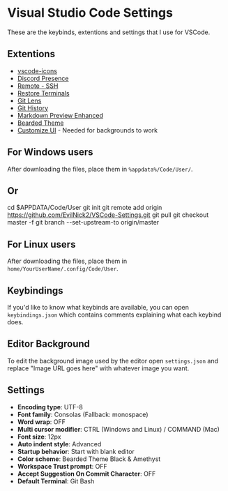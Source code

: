 # Visual Studio Code Settings
These are the keybinds, extentions and settings that I use for VSCode.

## Extentions
* [vscode-icons](https://marketplace.visualstudio.com/items?itemName=vscode-icons-team.vscode-icons)
* [Discord Presence](https://marketplace.visualstudio.com/items?itemName=icrawl.discord-vscode)
* [Remote - SSH](https://marketplace.visualstudio.com/items?itemName=ms-vscode-remote.remote-ssh)
* [Restore Terminals](https://marketplace.visualstudio.com/items?itemName=EthanSK.restore-terminals)
* [Git Lens](https://marketplace.visualstudio.com/items?itemName=eamodio.gitlens)
* [Git History](https://marketplace.visualstudio.com/items?itemName=donjayamanne.githistory)
* [Markdown Preview Enhanced](https://marketplace.visualstudio.com/items?itemName=shd101wyy.markdown-preview-enhanced)
* [Bearded Theme](https://marketplace.visualstudio.com/items?itemName=BeardedBear.beardedtheme)
* [Customize UI](https://marketplace.visualstudio.com/items?itemName=iocave.customize-ui) - Needed for backgrounds to work

## For Windows users
After downloading the files, place them in `%appdata%/Code/User/`.
## Or
cd $APPDATA/Code/User
git init
git remote add origin https://github.com/EvilNick2/VSCode-Settings.git
git pull
git checkout master -f
git branch --set-upstream-to origin/master

## For Linux users
After downloading the files, place them in `home/YourUserName/.config/Code/User`.

## Keybindings
If you'd like to know what keybinds are available, you can open `keybindings.json` which contains comments 
explaining what each keybind does.

## Editor Background
To edit the background image used by the editor open `settings.json` and replace "Image URL goes here" with
whatever image you want.

## Settings
* **Encoding type**: UTF-8
* **Font family**: Consolas (Fallback: monospace)
* **Word wrap**: OFF
* **Multi cursor modifier**: CTRL (Windows and Linux) / COMMAND (Mac)
* **Font size**: 12px
* **Auto indent style**: Advanced
* **Startup behavior**: Start with blank editor
* **Color scheme**: Bearded Theme Black & Amethyst
* **Workspace Trust prompt**: OFF
* **Accept Suggestion On Commit Character**: OFF
* **Default Terminal**: Git Bash
